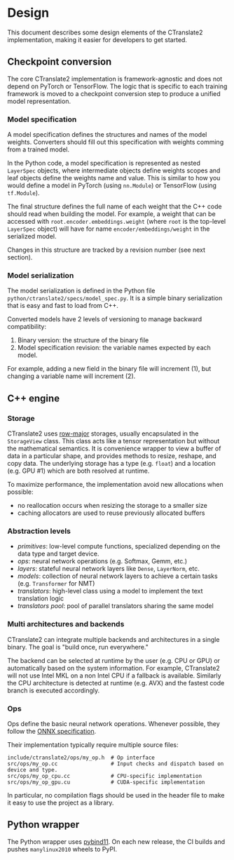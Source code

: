 # Design

This document describes some design elements of the CTranslate2 implementation, making it easier for developers to get started.

## Checkpoint conversion

The core CTranslate2 implementation is framework-agnostic and does not depend on PyTorch or TensorFlow. The logic that is specific to each training framework is moved to a checkpoint conversion step to produce a unified model representation.

### Model specification

A model specification defines the structures and names of the model weights. Converters should fill out this specification with weights comming from a trained model.

In the Python code, a model specification is represented as nested `LayerSpec` objects, where intermediate objects define weights scopes and leaf objects define the weights name and value. This is similar to how you would define a model in PyTorch (using `nn.Module`) or TensorFlow (using `tf.Module`).

The final structure defines the full name of each weight that the C++ code should read when building the model. For example, a weight that can be accessed with `root.encoder.embeddings.weight` (where `root` is the top-level `LayerSpec` object) will have for name `encoder/embeddings/weight` in the serialized model.

Changes in this structure are tracked by a revision number (see next section).

### Model serialization

The model serialization is defined in the Python file `python/ctranslate2/specs/model_spec.py`. It is a simple binary serialization that is easy and fast to load from C++.

Converted models have 2 levels of versioning to manage backward compatibility:

1. Binary version: the structure of the binary file
2. Model specification revision: the variable names expected by each model.

For example, adding a new field in the binary file will increment (1), but changing a variable name will increment (2).

## C++ engine

### Storage

CTranslate2 uses [row-major](https://en.wikipedia.org/wiki/Row-_and_column-major_order) storages, usually encapsulated in the `StorageView` class. This class acts like a tensor representation but without the mathematical semantics. It is convenience wrapper to view a buffer of data in a particular shape, and provides methods to resize, reshape, and copy data. The underlying storage has a type (e.g. `float`) and a location (e.g. GPU #1) which are both resolved at runtime.

To maximize performance, the implementation avoid new allocations when possible:

* no reallocation occurs when resizing the storage to a smaller size
* caching allocators are used to reuse previously allocated buffers

### Abstraction levels

* *primitives*: low-level compute functions, specialized depending on the data type and target device.
* *ops*: neural network operations (e.g. Softmax, Gemm, etc.)
* *layers*: stateful neural network layers like `Dense`, `LayerNorm`, etc.
* *models*: collection of neural network layers to achieve a certain tasks (e.g. `Transformer` for NMT)
* *translators*: high-level class using a model to implement the text translation logic
* *translators pool*: pool of parallel translators sharing the same model

### Multi architectures and backends

CTranslate2 can integrate multiple backends and architectures in a single binary. The goal is "build once, run everywhere."

The backend can be selected at runtime by the user (e.g. CPU or GPU) or automatically based on the system information. For example, CTranslate2 will not use Intel MKL on a non Intel CPU if a fallback is available. Similarly the CPU architecture is detected at runtime (e.g. AVX) and the fastest code branch is executed accordingly.

### Ops

Ops define the basic neural network operations. Whenever possible, they follow the [ONNX specification](https://github.com/onnx/onnx/blob/master/docs/Operators.md).

Their implementation typically require multiple source files:

```text
include/ctranslate2/ops/my_op.h  # Op interface
src/ops/my_op.cc                 # Input checks and dispatch based on device and type.
src/ops/my_op_cpu.cc             # CPU-specific implementation
src/ops/my_op_gpu.cu             # CUDA-specific implementation
```

In particular, no compilation flags should be used in the header file to make it easy to use the project as a library.

## Python wrapper

The Python wrapper uses [pybind11](https://github.com/pybind/pybind11/). On each new release, the CI builds and pushes `manylinux2010` wheels to PyPI.
